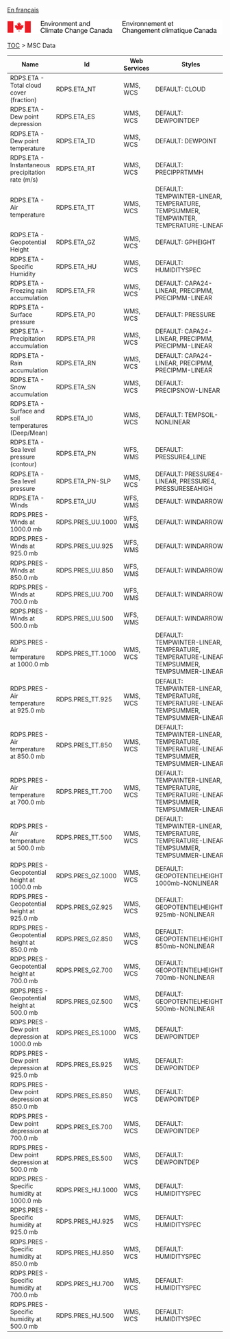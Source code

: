 [En français](geomet-rdps_fr.md)

![ECCC logo](../../img_eccc-logo.png)

[TOC](../geomet-rdps_en.md) > MSC Data


Name                                                 | Id                | Web Services | Styles                                                                                    
-----------------------------------------------------|-------------------|--------------|-------------------------------------------------------------------------------------------
RDPS.ETA - Total cloud cover (fraction)              | RDPS.ETA_NT       | WMS, WCS     | DEFAULT: CLOUD                                                                            
RDPS.ETA - Dew point depression                      | RDPS.ETA_ES       | WMS, WCS     | DEFAULT: DEWPOINTDEP                                                                      
RDPS.ETA - Dew point temperature                     | RDPS.ETA_TD       | WMS, WCS     | DEFAULT: DEWPOINT                                                                         
RDPS.ETA - Instantaneous precipitation rate (m/s)    | RDPS.ETA_RT       | WMS, WCS     | DEFAULT: PRECIPPRTMMH                                                                     
RDPS.ETA - Air temperature                           | RDPS.ETA_TT       | WMS, WCS     | DEFAULT: TEMPWINTER-LINEAR, TEMPERATURE, TEMPSUMMER, TEMPWINTER, TEMPERATURE-LINEAR       
RDPS.ETA - Geopotential Height                       | RDPS.ETA_GZ       | WMS, WCS     | DEFAULT: GPHEIGHT                                                                         
RDPS.ETA - Specific Humidity                         | RDPS.ETA_HU       | WMS, WCS     | DEFAULT: HUMIDITYSPEC                                                                     
RDPS.ETA - Freezing rain accumulation                | RDPS.ETA_FR       | WMS, WCS     | DEFAULT: CAPA24-LINEAR, PRECIPMM, PRECIPMM-LINEAR                                         
RDPS.ETA - Surface pressure                          | RDPS.ETA_P0       | WMS, WCS     | DEFAULT: PRESSURE                                                                         
RDPS.ETA - Precipitation accumulation                | RDPS.ETA_PR       | WMS, WCS     | DEFAULT: CAPA24-LINEAR, PRECIPMM, PRECIPMM-LINEAR                                         
RDPS.ETA - Rain accumulation                         | RDPS.ETA_RN       | WMS, WCS     | DEFAULT: CAPA24-LINEAR, PRECIPMM, PRECIPMM-LINEAR                                         
RDPS.ETA - Snow accumulation                         | RDPS.ETA_SN       | WMS, WCS     | DEFAULT: PRECIPSNOW-LINEAR                                                                
RDPS.ETA - Surface and soil temperatures (Deep/Mean) | RDPS.ETA_I0       | WMS, WCS     | DEFAULT: TEMPSOIL-NONLINEAR                                                               
RDPS.ETA - Sea level pressure (contour)              | RDPS.ETA_PN       | WFS, WMS     | DEFAULT: PRESSURE4_LINE                                                                   
RDPS.ETA - Sea level pressure                        | RDPS.ETA_PN-SLP   | WMS, WCS     | DEFAULT: PRESSURE4-LINEAR, PRESSURE4, PRESSURESEAHIGH                                     
RDPS.ETA - Winds                                     | RDPS.ETA_UU       | WFS, WMS     | DEFAULT: WINDARROW                                                                        
RDPS.PRES - Winds at 1000.0 mb                       | RDPS.PRES_UU.1000 | WFS, WMS     | DEFAULT: WINDARROW                                                                        
RDPS.PRES - Winds at 925.0 mb                        | RDPS.PRES_UU.925  | WFS, WMS     | DEFAULT: WINDARROW                                                                        
RDPS.PRES - Winds at 850.0 mb                        | RDPS.PRES_UU.850  | WFS, WMS     | DEFAULT: WINDARROW                                                                        
RDPS.PRES - Winds at 700.0 mb                        | RDPS.PRES_UU.700  | WFS, WMS     | DEFAULT: WINDARROW                                                                        
RDPS.PRES - Winds at 500.0 mb                        | RDPS.PRES_UU.500  | WFS, WMS     | DEFAULT: WINDARROW                                                                        
RDPS.PRES - Air temperature at 1000.0 mb             | RDPS.PRES_TT.1000 | WMS, WCS     | DEFAULT: TEMPWINTER-LINEAR, TEMPERATURE, TEMPERATURE-LINEAR, TEMPSUMMER, TEMPSUMMER-LINEAR
RDPS.PRES - Air temperature at 925.0 mb              | RDPS.PRES_TT.925  | WMS, WCS     | DEFAULT: TEMPWINTER-LINEAR, TEMPERATURE, TEMPERATURE-LINEAR, TEMPSUMMER, TEMPSUMMER-LINEAR
RDPS.PRES - Air temperature at 850.0 mb              | RDPS.PRES_TT.850  | WMS, WCS     | DEFAULT: TEMPWINTER-LINEAR, TEMPERATURE, TEMPERATURE-LINEAR, TEMPSUMMER, TEMPSUMMER-LINEAR
RDPS.PRES - Air temperature at 700.0 mb              | RDPS.PRES_TT.700  | WMS, WCS     | DEFAULT: TEMPWINTER-LINEAR, TEMPERATURE, TEMPERATURE-LINEAR, TEMPSUMMER, TEMPSUMMER-LINEAR
RDPS.PRES - Air temperature at 500.0 mb              | RDPS.PRES_TT.500  | WMS, WCS     | DEFAULT: TEMPWINTER-LINEAR, TEMPERATURE, TEMPERATURE-LINEAR, TEMPSUMMER, TEMPSUMMER-LINEAR
RDPS.PRES - Geopotential height at 1000.0 mb         | RDPS.PRES_GZ.1000 | WMS, WCS     | DEFAULT: GEOPOTENTIELHEIGHT-1000mb-NONLINEAR                                              
RDPS.PRES - Geopotential height at 925.0 mb          | RDPS.PRES_GZ.925  | WMS, WCS     | DEFAULT: GEOPOTENTIELHEIGHT-925mb-NONLINEAR                                               
RDPS.PRES - Geopotential height at 850.0 mb          | RDPS.PRES_GZ.850  | WMS, WCS     | DEFAULT: GEOPOTENTIELHEIGHT-850mb-NONLINEAR                                               
RDPS.PRES - Geopotential height at 700.0 mb          | RDPS.PRES_GZ.700  | WMS, WCS     | DEFAULT: GEOPOTENTIELHEIGHT-700mb-NONLINEAR                                               
RDPS.PRES - Geopotential height at 500.0 mb          | RDPS.PRES_GZ.500  | WMS, WCS     | DEFAULT: GEOPOTENTIELHEIGHT-500mb-NONLINEAR                                               
RDPS.PRES - Dew point depression at 1000.0 mb        | RDPS.PRES_ES.1000 | WMS, WCS     | DEFAULT: DEWPOINTDEP                                                                      
RDPS.PRES - Dew point depression at 925.0 mb         | RDPS.PRES_ES.925  | WMS, WCS     | DEFAULT: DEWPOINTDEP                                                                      
RDPS.PRES - Dew point depression at 850.0 mb         | RDPS.PRES_ES.850  | WMS, WCS     | DEFAULT: DEWPOINTDEP                                                                      
RDPS.PRES - Dew point depression at 700.0 mb         | RDPS.PRES_ES.700  | WMS, WCS     | DEFAULT: DEWPOINTDEP                                                                      
RDPS.PRES - Dew point depression at 500.0 mb         | RDPS.PRES_ES.500  | WMS, WCS     | DEFAULT: DEWPOINTDEP                                                                      
RDPS.PRES - Specific humidity at 1000.0 mb           | RDPS.PRES_HU.1000 | WMS, WCS     | DEFAULT: HUMIDITYSPEC                                                                     
RDPS.PRES - Specific humidity at 925.0 mb            | RDPS.PRES_HU.925  | WMS, WCS     | DEFAULT: HUMIDITYSPEC                                                                     
RDPS.PRES - Specific humidity at 850.0 mb            | RDPS.PRES_HU.850  | WMS, WCS     | DEFAULT: HUMIDITYSPEC                                                                     
RDPS.PRES - Specific humidity at 700.0 mb            | RDPS.PRES_HU.700  | WMS, WCS     | DEFAULT: HUMIDITYSPEC                                                                     
RDPS.PRES - Specific humidity at 500.0 mb            | RDPS.PRES_HU.500  | WMS, WCS     | DEFAULT: HUMIDITYSPEC                                                                     


